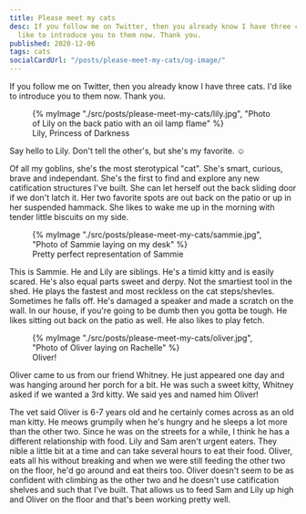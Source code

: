 ```yaml
---
title: Please meet my cats
desc: If you follow me on Twitter, then you already know I have three cats. I'd
  like to introduce you to them now. Thank you.
published: 2020-12-06
tags: cats
socialCardUrl: "/posts/please-meet-my-cats/og-image/"
---
```

If you follow me on Twitter, then you already know I have three cats. I'd like to introduce you to them now. Thank you.

<figure>
    {% myImage "./src/posts/please-meet-my-cats/lily.jpg", "Photo of Lily on the back patio with an oil lamp flame" %}
    <figcaption>Lily, Princess of Darkness</figcaption>
</figure>

Say hello to Lily. Don't tell the other's, but she's my favorite. ☺️

Of all my goblins, she's the most sterotypical "cat". She's smart, curious, brave and independant. She's the first to find and explore any new catification structures I've built. She can let herself out the back sliding door if we don't latch it. Her two favorite spots are out back on the patio or up in her suspended hammack. She likes to wake me up in the morning with tender little biscuits on my side.

<figure>
    {% myImage "./src/posts/please-meet-my-cats/sammie.jpg", "Photo of Sammie laying on my desk" %}
    <figcaption>Pretty perfect representation of Sammie</figcaption>
</figure>

This is Sammie. He and Lily are siblings. He's a timid kitty and is easily scared. He's also equal parts sweet and derpy. Not the smartiest tool in the shed. He plays the fastest and most reckless on the cat steps/shevles. Sometimes he falls off. He's damaged a speaker and made a scratch on the wall. In our house, if you're going to be dumb then you gotta be tough. He likes sitting out back on the patio as well. He also likes to play fetch.

<figure>
    {% myImage "./src/posts/please-meet-my-cats/oliver.jpg", "Photo of Oliver laying on Rachelle" %}
    <figcaption>Oliver!</figcaption>
</figure>

Oliver came to us from our friend Whitney. He just appeared one day and was hanging around her porch for a bit. He was such a sweet kitty, Whitney asked if we wanted a 3rd kitty. We said yes and named him Oliver!

The vet said Oliver is 6-7 years old and he certainly comes across as an old man kitty. He meows grumpily when he's hungry and he sleeps a lot more than the other two. Since he was on the streets for a while, I think he has a different relationship with food. Lily and Sam aren't urgent eaters. They nible a little bit at a time and can take several hours to eat their food. Oliver, eats all his without breaking and when we were still feeding the other two on the floor, he'd go around and eat theirs too. Oliver doesn't seem to be as confident with climbing as the other two and he doesn't use catification shelves and such that I've built. That allows us to feed Sam and Lily up high and Oliver on the floor and that's been working pretty well.